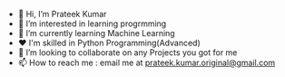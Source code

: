 - 👋 Hi, I’m Prateek Kumar
- 👀 I’m interested in learning progrmming
- 🌱 I’m currently learning Machine Learning
- ❤ I'm skilled in Python Programming(Advanced)
- 💞️ I’m looking to collaborate on any Projects you got for me
- 📫 How to reach me : email me at prateek.kumar.original@gmail.com

<!---
prateekkumaroriginal/prateekkumaroriginal is a ✨ special ✨ repository because its `README.md` (this file) appears on your GitHub profile.
You can click the Preview link to take a look at your changes.
--->
